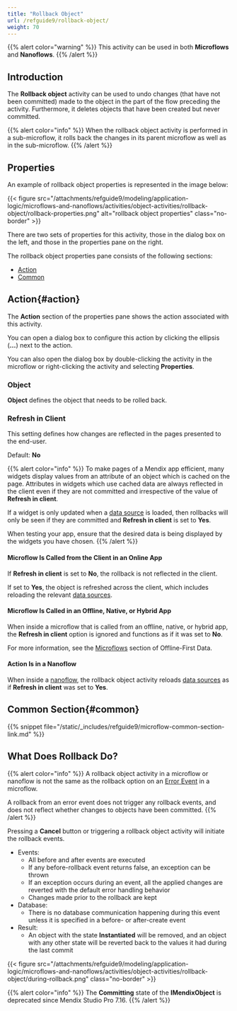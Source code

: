 ```yaml
---
title: "Rollback Object"
url: /refguide9/rollback-object/
weight: 70
---
```


{{% alert color="warning" %}}
This activity can be used in both **Microflows** and **Nanoflows**.
{{% /alert %}}

## Introduction

The **Rollback object** activity can be used to undo changes (that have not been committed) made to the object in the part of the flow preceding the activity. Furthermore, it deletes objects that have been created but never committed.

{{% alert color="info" %}}
When the rollback object activity is performed in a sub-microflow, it rolls back the changes in its parent microflow as well as in the sub-microflow.
{{% /alert %}}

## Properties

An example of rollback object properties is represented in the image below:

{{< figure src="/attachments/refguide9/modeling/application-logic/microflows-and-nanoflows/activities/object-activities/rollback-object/rollback-properties.png" alt="rollback object properties" class="no-border" >}}

There are two sets of properties for this activity, those in the dialog box on the left, and those in the properties pane on the right.

The rollback object properties pane consists of the following sections:

* [Action](#action)
* [Common](#common)

## Action{#action}

The **Action** section of the properties pane shows the action associated with this activity.

You can open a dialog box to configure this action by clicking the ellipsis (**…**) next to the action.

You can also open the dialog box by double-clicking the activity in the microflow or right-clicking the activity and selecting **Properties**.

### Object

**Object** defines the object that needs to be rolled back.

### Refresh in Client

This setting defines how changes are reflected in the pages presented to the end-user.

Default: **No**

{{% alert color="info" %}}
To make pages of a Mendix app efficient, many widgets display values from an attribute of an object which is cached on the page. Attributes in widgets which use cached data are always reflected in the client even if they are not committed and irrespective of the value of **Refresh in client**.

If a widget is only updated when a [data source](/refguide9/data-sources/) is loaded, then rollbacks will only be seen if they are committed and **Refresh in client** is set to **Yes**.

When testing your app, ensure that the desired data is being displayed by the widgets you have chosen.
{{% /alert %}}

#### Microflow Is Called from the Client in an Online App

If **Refresh in client** is set to **No**, the rollback is not reflected in the client.

If set to **Yes**, the object is refreshed across the client, which includes reloading the relevant [data sources](/refguide9/data-sources/).

#### Microflow Is Called in an Offline, Native, or Hybrid App

When inside a microflow that is called from an offline, native, or hybrid app, the **Refresh in client** option is ignored and functions as if it was set to **No**.

For more information, see the [Microflows](/refguide9/mobile/building-efficient-mobile-apps/offlinefirst-data/best-practices/#microflows) section of Offline-First Data.

#### Action Is in a Nanoflow

When inside a [nanoflow](/refguide9/nanoflows/), the rollback object activity reloads [data sources](/refguide9/data-sources/) as if **Refresh in client** was set to **Yes**.

## Common Section{#common}

{{% snippet file="/static/_includes/refguide9/microflow-common-section-link.md" %}}

## What Does Rollback Do?

{{% alert color="info" %}}
A rollback object activity in a microflow or nanoflow is not the same as the rollback option on an [Error Event](/refguide9/error-event/) in a microflow.

A rollback from an error event does not trigger any rollback events, and does not reflect whether changes to objects have been committed.
{{% /alert %}}

Pressing a **Cancel** button or triggering a rollback object activity will initiate the rollback events.

* Events:
    * All before and after events are executed
    * If any before-rollback event returns false, an exception can be thrown
    * If an exception occurs during an event, all the applied changes are reverted with the default error handling behavior
    * Changes made prior to the rollback are kept
* Database:
    * There is no database communication happening during this event unless it is specified in a before- or after-create event
* Result:
    * An object with the state **Instantiated** will be removed, and an object with any other state will be reverted back to the values it had during the last commit

{{< figure src="/attachments/refguide9/modeling/application-logic/microflows-and-nanoflows/activities/object-activities/rollback-object/during-rollback.png" class="no-border" >}}

{{% alert color="info" %}}
The **Committing** state of the **IMendixObject** is deprecated since Mendix Studio Pro 7.16.
{{% /alert %}}
